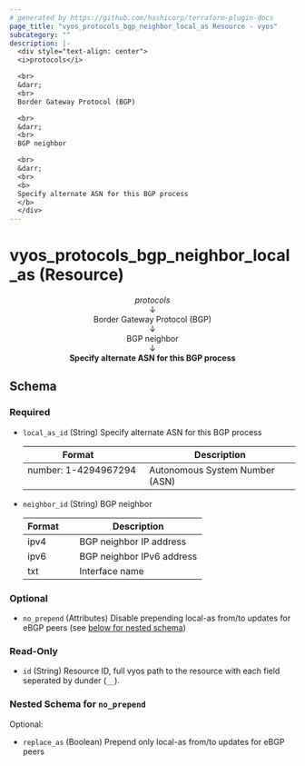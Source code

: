 ```yaml
---
# generated by https://github.com/hashicorp/terraform-plugin-docs
page_title: "vyos_protocols_bgp_neighbor_local_as Resource - vyos"
subcategory: ""
description: |-
  <div style="text-align: center">
  <i>protocols</i>

  <br>
  &darr;
  <br>
  Border Gateway Protocol (BGP)

  <br>
  &darr;
  <br>
  BGP neighbor

  <br>
  &darr;
  <br>
  <b>
  Specify alternate ASN for this BGP process
  </b>
  </div>
---
```


# vyos_protocols_bgp_neighbor_local_as (Resource)

<div style="text-align: center">
<i>protocols</i>

<br>
&darr;
<br>
Border Gateway Protocol (BGP)

<br>
&darr;
<br>
BGP neighbor

<br>
&darr;
<br>
<b>
Specify alternate ASN for this BGP process
</b>
</div>



<!-- schema generated by tfplugindocs -->
## Schema

### Required

- `local_as_id` (String) Specify alternate ASN for this BGP process

    |  Format &emsp; | Description  |
    |----------|---------------|
    |  number: 1-4294967294  &emsp; |  Autonomous System Number (ASN)  |
- `neighbor_id` (String) BGP neighbor

    |  Format &emsp; | Description  |
    |----------|---------------|
    |  ipv4  &emsp; |  BGP neighbor IP address  |
    |  ipv6  &emsp; |  BGP neighbor IPv6 address  |
    |  txt  &emsp; |  Interface name  |

### Optional

- `no_prepend` (Attributes) Disable prepending local-as from/to updates for eBGP peers (see [below for nested schema](#nestedatt--no_prepend))

### Read-Only

- `id` (String) Resource ID, full vyos path to the resource with each field seperated by dunder (`__`).

<a id="nestedatt--no_prepend"></a>
### Nested Schema for `no_prepend`

Optional:

- `replace_as` (Boolean) Prepend only local-as from/to updates for eBGP peers
